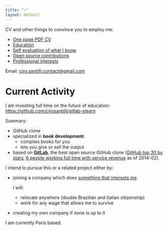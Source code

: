```yaml
---
title: "~"
layout: default
---
```


CV and other things to convince you to employ me:

- [One page PDF CV](http://cirosantilli.uphero.com/cv/latest/pdf/cv.pdf)
- [Education](education)
- [Self evaluation of what I know](self-evaluation)
- [Open source contributions](contrib)
- [Professional interests](interests)

Email: [ciro.santilli.contact@gmail.com](mailto:ciro.santilli.contact@gmail.com)

# Current Activity

I am investing full time on the future of education: <https://github.com/cirosantilli/gitlab-elearn>

Summary:

- GitHub clone
- specialized in **book development**:
    - compiles books for you
    - lets you give or sell the output
- based on **[GitLab](https://github.com/gitlabhq/gitlabhq)**, the best open source GitHub clone ([GitHub top 30 by stars](https://github.com/search?p=3&q=stars%3A%3E10000&ref=searchresults&type=Repositories), [6 people working full time with service revenue](https://www.gitlab.com/about/) as of 2014-02).

I intend to pursue this or a related project either by:

- joining a company which does [something that interests me](/interests)

    I will:

    - relocate anywhere (double Brazilian and Italian citizenship)
    - work for any wage that allows me to survive

- creating my own company if none is up to it

I am currently Paris based.
